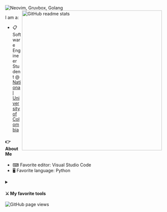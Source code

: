

<img src="https://readme-typing-svg.herokuapp.com?font=jetbrains+mono&color=%23a9b665&size=22&center=false&vCenter=true&lines=Hi%2C+I'm+Nicolas+Bello;A+Software+Engineer" alt="Neovim, Gruvbox, Golang">

<img src="https://github-readme-stats.vercel.app/api?username=naimuru&theme=onedark&show_icons=true&include_all_commits=true&hide_border=true&hide=issues&custom_title=Nicolas&nbsp;Bello's&nbsp;Stats&title_color=a9b665&icon_color=e3a84e&text_color=dfbf8e&bg_color=282828&count_private=true" alt="GitHub readme stats" width=450px align=right>



I am a:

* 📋 Software Engineer Student @ [National University of Colombia](https://unal.edu.co/)

#### 👉 About Me

- ⌨ Favorite editor: Visual Studio Code
- 🖥 Favorite language: Python



<details close>
 <summary><h4>⚔ My favorite tools</h4></summary>
   <h5>Programming Languages & Markup Languages</h5>
   <p>
   <img alt="Python" src="https://img.shields.io/badge/python-3670A0?style=for-the-badge&logo=python&logoColor=ffdd54" />
   <img alt="Java" src="https://img.shields.io/badge/java-%23ED8B00.svg?style=for-the-badge&logo=java&logoColor=white" />
   <img alt="TypeScript" src="https://img.shields.io/badge/typescript-%23007ACC.svg?style=for-the-badge&logo=typescript&logoColor=white"/>
  <img alt="C++" src="https://img.shields.io/badge/c++-%2300599C.svg?style=for-the-badge&logo=c%2B%2B&logoColor=white" />
  <img alt="CSS" src="https://img.shields.io/badge/css3-%231572B6.svg?style=for-the-badge&logo=css3&logoColor=white" />
  <img alt="HTML" src="https://img.shields.io/badge/html5-%23E34F26.svg?style=for-the-badge&logo=html5&logoColor=white" />
  <img alt="JavaScript" src="https://img.shields.io/badge/javascript-%23323330.svg?style=for-the-badge&logo=javascript&logoColor=%23F7DF1E" />
  <img alt="LaTeX" src="https://img.shields.io/badge/latex-%23008080.svg?style=for-the-badge&logo=latex&logoColor=white" />
  <img alt="PHP" src="https://img.shields.io/badge/php-%23777BB4.svg?style=for-the-badge&logo=php&logoColor=white" />
   </p>
</details>


<img src="https://komarev.com/ghpvc/?username=naimuru&color=45707a&style=flat-square" alt="GitHub page views">
<!--
**Naimuru/naimuru** is a ✨ _special_ ✨ repository because its `README.md` (this file) appears on your GitHub profile.

Here are some ideas to get you started:

- 🔭 I’m currently working on ...
- 🌱 I’m currently learning ...
- 👯 I’m looking to collaborate on ...
- 🤔 I’m looking for help with ...
- 💬 Ask me about ...
- 📫 How to reach me: ...
- 😄 Pronouns: ...
- ⚡ Fun fact: ...
-->
